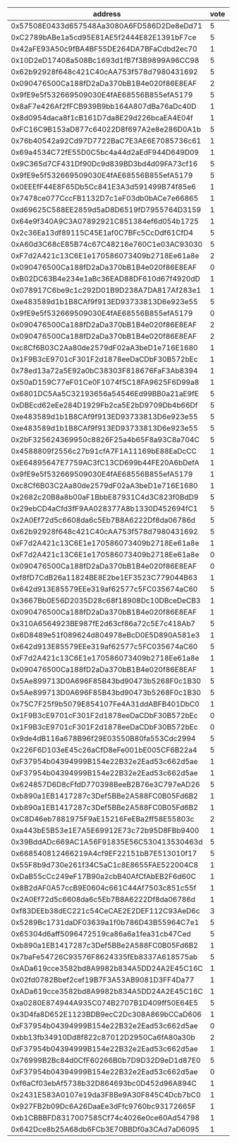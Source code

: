 address|vote|timestamp|signature
---|---|---|---
0x57508E0433d657548Aa3080A6FD586D2De8eDd71|5|1601382222|0xbdb3680b86e9f4da2bf183a843f3ea631ea56a603b58a03b8f0150a3e540aa006d316d01125f68a82b6200f6cac0df4e92ba17791b7cda87f5422d55704cca151b
0xC2789bABe1a5cd95E81AE5f2444E82E1391bF7ce|5|1601382304|0x5ff59943dfdfc26107d0a9dd6fab4b507657f2fa6d0476f44ab131206cf98f002c8b63a6a371942e44e753a26ad4b2c4bf958b956428dfd3a9931b38350bd89e1b
0x42aFE93A50c9fBA4BF55DE264DA7BFaCdbd2ec70|1|1601382348|0xc2f9cac4673a34e2480395dd330a3bc5bf93c5a8efdd441ce1a117d527eae9b853c107a8e5644d2693e13b830afce1bb55e1490a2cc0457ff7a6bbfe3c13c75c1c
0x10D2eD17408a508Bc1693d1fB7f3B9899A96CC98|5|1601382347|0x0497efab26bb02edf3a00b388918e40078b64ea9fa5b22dd46d690e4b8fe1d67495c573816966062dd49f8fc7f927289ad045367833320a40d029dd59181201e1b
0x62b92928f648c421C40cAA753f578d7980431692|5|1601382470|0x45d766ff098aa2a9adf911961a693b3f16641f420814390a759fef702737b20e6e8ba57ebf2311eb2993c2049472c774adbb2111fdbb8abb390de7b8bf48b3781b
0x090476500Ca188fD2aDa370bB1B4e020f86E8EAF|2|1601382528|0xec7c7fefc1d3f8e95f4dbbf263886d8cb20a0bc93a32bc52dff0ed64f91c21720e327c53b9bfff2bc61db743e40cc2524de7db686e7c6e1a8e69cca9f351e3eb1c
0x9fE9e5f532669509030E4fAE68556B855efA5179|5|1601382561|0x71eaf72ad090f30b354faceeee4a0260acb66a2ab36fa73ab552270745c7371618ffbcb3d61d6f55c1e7add0d1fde51b246b0847922196d9251feee4f14ed7ee1c
0x8aF7e426Af2fFCB939B9bb164A807dBa76aDc40D|1|1601382560|0xe91f5e462c9bdb1b353330800cbe65549d75a262da4f341a683e5ae2a7cf5ecb588b9791e78bd74df319c03cc5135ee42cf36a409a71f4c8dc7d648b1854775e1c
0x8d0954daca8f1cB161D7da8E29d226bcaEA4E04f|1|1601382655|0x1f62d2e471bf23685d01ee70034e2ebd2c7cf3ad3ff48d380d0a1990abfe6098735e32aace68347a7f2ad725cdf9035478c8ddcb458bb809823c5b509927280b1b
0xFC16C9B153aD877c64022D8f697A2e8e286D0A1b|5|1601382684|0xd022ea80c6b1c3da2008c17b9c04402d139e7474f0c133086a490fcccde4500a173216014a9098821b47c33d03a5cba994a4dae04037af52f313c7df107ace641b
0x76b40542a92Cd97D7722BaC7E3AE6E7085736c61|1|1601382738|0xc9c9c537bf19c843017b0696b20ab104c41ba7596ec05214e893b555e489fe043ab1bdad091f6f1e755c4bf9c1be0a914aba397b91ba13c334a7123dba6872c21c
0x69a4534C72fE55D0C5bc4a44d2aEdF944D649D09|1|1601382782|0x1cd4b691f9188379bb201faeb8e66677ae58d5649540750471bd50f71c80dfd619745c98f41ee296d4f3ddf976539e2ca706629bc2e80f54a1a71f052708132c1c
0x9C365d7CF431Df90Dc9d839BD3bd4d09FA73cf16|5|1601382775|0x211b02fef603d39f8fde33e7b09df7c9b1405f20e5798c4452330b197006ddc96b86e2ff443f6ed7bd9511e62c9da0586e77c2b2b7770f1b98b6f4f3558bd3551b
0x9fE9e5f532669509030E4fAE68556B855efA5179|5|1601382808|0x83680c8ee5acc08d96cc921ca86370a4110fb6d9f49e608d883f2d99800ccb443e62d12bfa8aece8e19d1d3ba77882e7f6f3230c7579786b5d335ff401a1348d1b
0x0EEEfF44E8F65Db5Cc841E3A3d591499B74f85e6|1|1601382842|0x0d0d249e1cf63734eb19c9e7e2201bfc793d8bf5a710af7e72a3daf40b429a307c9174f65f04ade9a97e5d5a209d15264a338a0c6569b144373a074e3817aea21b
0x7478ce077CccFB1132D7c1eF03db0bACe7e66865|1|1601382990|0x3e4a977a0ad7084011027fe1fa2d5d0af2d5151d44ab949291ceb98044e759145ee333bb0bfcd798d76aaec032b8df53c1fbc6d21c0742929849b2ad5b82f0ff1b
0xd69625C588EE2859d5aD8D6519fD7955764D3159|1|1601383123|0x3fa8f91c2973c9545b85d49a24fc2ee5a2a011a318b3359d55e38a23e3a9431916cbe5f8f40ce5007b4968802a0fd1927cddec68e31f8e55c769d2230934e8ca1c
0x64e9f340A9C3A07892921C851384ef6d054b1725|1|1601383135|0x0e7e90f43ca492b173c028239a4bebcb7409a65376fb51623ccf52ea23754e7e7abf65811951360ab773f64a3c563c961dd9730081502c8eb33a8349bb74bb9a1c
0x2c36Ea13df89115C45E1af0C7BFc5CcDdf61CfD4|5|1601383170|0x7ab242fdde5b379d2d14516a42d07d35885480335e6dd9c598cd142abaf4275b07e25860d450e79dcb05fd9b638d03d8dd5ad217a03f4429fe84a31b4f6ced471b
0xA60d3C68cE85B74c67C48216e760C1e03AC93030|5|1601383176|0x43cb6c7dd170467fb4d3ee2e1836282a88c5ecd8d51d5a25be8243f155981a254be86290cca68f8b0852c3874776d8db83e5ebf373f4d990238513afe0f35a7d1c
0xF7d2A421c13C6E1e170586073409b2718Ee61a8e|2|1601383199|0x5ab8bb4a418d03b5224689262ce0ec8ee28ddcaf2b7cebb4ba1422bf356c1d0b4ae4840a14c330200aa04bbcb47d6d146a555e4398140cfd82457a59827779381c
0x090476500Ca188fD2aDa370bB1B4e020f86E8EAF|0|1601383233|0x94281c01b884925fc3fae17eb0d585e008f89f40f0fb818468024a5165b002cd25f2e2a734dc0e33a2ad3e690ee134ccc347d0b912b2a086c94825ea4f6e6b2c1c
0xB02DC63B4e234e1aBc36EAD88DF610d67f4920dD|1|1601383284|0x0ca462e2e262eb73e3f5ce515bcfcdac5430fcab124f23d295e90e97d0c564c32b9b4bf48991d78f2ccc594770a7d9c91fea32d80a609859046a43d7ab7a3f9a1b
0x078917C6be9c1c292D01B9D238A7DA817Af283e1|1|1601383333|0xaf6ed0006ff372e3b543acdbbeafeb110193065cb4f84d2fda62237253649d74031b8c8c37c26f619f607843b89a9027472f081ae47f0f68296fc6f0c7b2502f1b
0xe483589d1b1B8CAf9f913ED93733813D6e923e55|5|1601383381|0x8356701f048cad336f394745a851e81aa61683693d52d21ce5fec146dbee1217202b28ac1fac100c605ebec04062cc8f41edda648ec6b2871855905b5d15fb8d1b
0x9fE9e5f532669509030E4fAE68556B855efA5179|0|1601383406|0x67facc9b9f22abcbe1bf880e54fb08559a1fd2732568c7b31d5f7b9f6ad3e4f52985ff977f2bb07d9250d2e2fc18751fecdf6bae53472430bd3c44ff87485ef21c
0x090476500Ca188fD2aDa370bB1B4e020f86E8EAF|2|1601383498|0x75d2d1a19b4473e8cc3380847bc40bf8cb55c792705e8d1efe2a0b0a67b11ca87a9e45eeb74456a3d57aaf9cd8e17c01e5b5bdd26b3368c92dc19c986b53f46b1b
0x090476500Ca188fD2aDa370bB1B4e020f86E8EAF|2|1601383590|0xa36400da6cdf3dfc186e5cab973c0b12de58caa9fb235c2073de0ada8b3ffec3371dad78724dacd1d20446e095b2cf36a65cff4d6ff34c2084769456770f93cf1b
0xc8Cf6B03C2Aa80de2579dF02aA3beD1e716E1680|1|1601383611|0x32fdeb292ac7642da9cb7d4e61fdfa8630866cb8a3a9fdbbe331c7db1fd293755b81a77821b96381ca25b617aba4a33b0b5fb1c2ae78097a4727f20a8794a9531b
0x1F9B3cE9701cF301F2d1878eeDaCDbF30B572bEc|1|1601383618|0xff90dec1d83aba897bea5c53ce8d55b6cb94b80eaf741f41ed51f957a01e491d6e031be307b8fb7672b8620b02ab0f935e24f7e03f48bc636f4b9b59fe394dda1c
0x78ed13a72a5E92a0bC38303F818676FaF3Ab8394|1|1601383765|0xc85ad27c9e2315f81b76c6b7f5c72fc4aaddc88dabbae14fcf6249d4b0758b3a5f3c9b2751759a7795425655727cd5ae5aa274d295a2ca18ac8acc13f57c70071b
0x50aD159C77eF01Ce0F1074f5C18FA9625F6D99a8|1|1601383993|0x1a6fbd3bc92772327b3873544711658c25b0eb13ab7cfc658ba4100c35149517314444f2c74147a2d3b537616277fa90de8fd25ee2d6034b148ced1e2c4be34d1b
0x6801DC5Aa5C32193656a54546Ed99BB0a21aE9fE|5|1601384023|0xc0e66c1ebdfdcb7015084065f2dc2aee98eb0a56017ff9f5ea0145bf4071bab364fdf19ee2e03c83f28f28dc8d95613175f623893997655574a2845a2075f9301c
0xDBEcd62eEe284D1929Fb2ca5E2bD9709Db4b66Df|5|1601384241|0x660ecd8b9e36ab49c06b56b4128156f030bf86f7c407cc92ca460879d62ccd153584ae8c5fe1fd038e36bee29d2d52ccbfed177401d32089c56628cb0b1c1a1f1b
0xe483589d1b1B8CAf9f913ED93733813D6e923e55|5|1601384284|0xe342e4d23e914ef053b4a7ef1a195c8bb6ce3c15417556c8e14eac4edf7bf97f0c4090e08239256df1a056a298e117204a36c05fc2e1395b8161e1ebf415df6c1b
0xe483589d1b1B8CAf9f913ED93733813D6e923e55|5|1601384380|0x15016101c5a43ae8b8f8f8c1ea98ff53475bd51a5c7e3a3c48d9a6fd783e9c2721cbfe308442b1e473e07c3a7e712cac6faad1b3f59ed3922c953a1d6b130f061b
0x2bF325624369950c8826F25a4b65F8a93C8a704C|5|1601384435|0xea26521b25d6062cdcbc73268a25da852781c417add2793de9be65f70efeb0d943709ea0bf4486197feba9fd96d70023364cf616fede773e858e28a19c86e2ec1b
0x4588809f2556c27b91cfA7F1A11169bE88EaDcCC|1|1601384550|0x8cbfdd9d07755afb8126cbd257f184b10b681746e1bb6091edd2dd44745f304c4e0d19011744334a3ee19964ce12ee0557a3fdc15c6fc49d0519eeb0021d85f71b
0xE64895647E7759AC3fC13CD699b44FE20A6bDefA|1|1601384744|0x9027a5de314d2fe689bdc1eda15cbdbd84e1e4fc2bd171c7ae7d8c788697f8f155dcd0c9a881653c580997c9ff21fd2388bbef34616d500b9881ed2fc2731ec71c
0x9fE9e5f532669509030E4fAE68556B855efA5179|1|1601384777|0xaee2b0c9938f48363718a02fcc901030eb750f3890590f726897b207dd59dc860ca2f2703cab223b4ffee9258b597a97113948adadacad6162f8995109e296a31c
0xc8Cf6B03C2Aa80de2579dF02aA3beD1e716E1680|1|1601384907|0xd5de94da2218bef35d193740d687b17a1c488a200b9053db48fc5e7c7d76f5361fd13df5809c587464c5b8208d5a01003b159132091ab515cb4cbaaed384de051b
0x2682c20B8a8b00aF1BbbE87931C4d3C823f0BdD9|5|1601385211|0xdc042ee8a0da0bbf1ce877aee0dec80362284fea9926c4cd3cb54f7b7ebcb1d5780cea71525b51b5fd7a012cf831b653cd6d1e278c4456209f9d720aefdc889d1b
0x29ebCD4aCfd3fF9AA028377A8b1330D452694fC1|5|1601385520|0xcc0c1ac3a25b456bd5550235fdf66a3a72be12030e95a5d93a384d37885f5469269f92b376ef54a48ccb881b969a384aeaffd0e4cc2bd3872453fe32624e8a331b
0x2A0Ef72d5c6608da6c5Eb7B8A6222Df8da06786d|5|1601385688|0x11077cda23061b4c58f1f4c1e132eada93d9b778d65432781171d0699616187d6e55dbe3786935eb61798db9c8c1d9f52e7b263cfcc4da9084b7b145d858b6f51b
0x62b92928f648c421C40cAA753f578d7980431692|5|1601385917|0x8de7ff6a9e83b1d3fecac4b915088cef4c2163c3da6145c7fb351155da591f80381fb5d195afe50dd491fbddb4518607bcea13bdfdb840aad5ee53ef27d4d04f1b
0xF7d2A421c13C6E1e170586073409b2718Ee61a8e|1|1601385927|0xdbc910eb9e4d1aa325ac38c5f451c8a911c33f41f133ef713389def7d7dd8d375749a116a26f3a7a1b0611d21484f58a4f569aeccddbdb5c2bf84d56fe9029fd1c
0xF7d2A421c13C6E1e170586073409b2718Ee61a8e|0|1601386040|0xb6e9595738a87edbc48073e08a8a61103889ebfbf5f4ca20225d031c12e9ec2761fb4b704177dc8422154982f9d5146c8d02da7318150314b8e6ef736147e55a1c
0x090476500Ca188fD2aDa370bB1B4e020f86E8EAF|0|1601386041|0x57683ca75205a8ab08fec8bec933a3e15b8d802d9035c090902d1195d4f6bdfa30fc39c4e5f9d993bd2fb260c24c446e87936936699f2007051f64d4e7279b771b
0xf8fD7CdB26a11824BE8E2be1EF3523C779044B63|1|1601386075|0xc7c6f18fe0df0ec1a748444da5bed0a89cae492622912ba42ca7d0e2155f5f2616770535d09f5f6a9be8e1c5d3be499f94319f8a7464a8d717cbcd7b8e86b6811b
0x642d913E85579EEe319af62577c5FC035674aC60|5|1601386218|0x7f3b908561ac095287004f76ea5d9659c61f3f269b5ed6d92a5df2d78fd36d2d54696d08c2e5e626c6617c1bdeabefde37e8c6be76691887dbc287db8bf7aef11c
0x3667Bb0E56D2035D28c68f18908Dc10DBceDeCB3|1|1601386278|0x678d67304c56acd81a380a6af6b64ad804b097cc82119143e0299f6885c918bf4d8893412a83e3931a4d62e5e6c2dd7c09451ffdb40b167ad7c06796ec865c6b1b
0x090476500Ca188fD2aDa370bB1B4e020f86E8EAF|1|1601386291|0x37d84ebc346439b3f5e1fd352d23cd5e84ffe04debdef561feb23e21a27724d4161f768f7adbfb9597717a408145bed5a38d4153d2996ae94440589b13f1cb681c
0x310A6564923BE987fE2d63cf86a72c5E7c418Ab7|5|1601386333|0x93b1045d5283e71ae9be4ce4bcdb910b2852de0b212101eb04b4ed3b03980c770e8f9c0c440ffb9948c9057e57809e32dab31d404c557ed133c35600bdbff5de1c
0x6D8489e51f089624d804978eBcD0E5D890A581e3|1|1601386429|0xfed124a8c8962808680cf81d3e7ad9f6aa2887e3af2bb8549cb7b4d5138e2e0700f617c30b3293dabf81e831fa3abc2672c16876df4fca5e50b42745809043051c
0x642d913E85579EEe319af62577c5FC035674aC60|5|1601386445|0xa15aab044eb075927c1026b57fc852cc0acbe49764672adb43857c2ecb756e41672e603ac42483d48ead1e00737da55cf5bdfd970a3ca627902a7c242dc927601c
0xF7d2A421c13C6E1e170586073409b2718Ee61a8e|1|1601386446|0xcbe9ea8a1194723b4d8843d6d3a531d9d345355d844238481d2ca407e8616c415abfbb829ebfb0528c5ff3602c868e9de5a2a95fff203076a2641df83b686ff81b
0x090476500Ca188fD2aDa370bB1B4e020f86E8EAF|1|1601386458|0x0e826720ba47c1cb49b2b5cfe65f275ed0ffe1b0557006e3cf71b1970e832e5f1bd74467770b52440a107e05862438d3b34708e90f5d885e2011edb7837cd8521c
0x5Ae899713D0A696F85B43bd90473b5268F0c1B30|5|1601386813|0x4b923e8e6492fddfece0e7d9127247fdde11a8cbaf916679828c5afbf242e5b43cb21cb6d29be20b76baf834caef656bf70eaa79ef5177a6366e1e062b4484681c
0x5Ae899713D0A696F85B43bd90473b5268F0c1B30|5|1601386902|0xa83129cbef0e2ea6d6e219a2269e22443cd970946ed3820e7a1f4d67272cfa1d4465403cefb684d4a9cbe18fa5c4d5913600c00f020d030312dfe2bdbd38ad791b
0x75C7F25f9b5079E854107Fe4A31ddABFB401DbC0|1|1601387151|0x466f5aa95833440edf45fda931d73698fff656d80a56795464fe68f7b27fb9163f612c637bc700038cdb1f0f8813b87a374cb5b4230e4f8f9e51b724cbeb4db81b
0x1F9B3cE9701cF301F2d1878eeDaCDbF30B572bEc|0|1601387321|0xa474fce74bbdad14d054692b1a8a306460808784a90c5e53369ad010c6ffd72a51aaaba320fea235f6390880a37cb4b62c3ea31dcc3953691cc6c70c06936bea1c
0x1F9B3cE9701cF301F2d1878eeDaCDbF30B572bEc|0|1601387430|0xeec36cb92b7527fc22719449266a0752bcfada8ce5d571c65f6189af205222a62a5a7d847a1ccf78fd65f85c5f2a587fd9aac395506f4dab1ec001800fd63a761c
0x9de4dB116a678B96f29E03550B80fa553Cdc2994|5|1601387571|0x27bf554238125bcff5b9a436c02e6cde0661fbfc16b319faa01e2fdfa8be858475a2daf5c7a7f7fc6ec3e2d7be0e80e62afcdad7b510d5bf6c425876d441793f1b
0x226F6D103eE45c26aCfD8eFe001bE005CF6B22a4|5|1601387649|0x7ddfb16e85ee34841de4e7b7ac483997f3c8e52d8ad442cc98cea3c9a0a1406b34f1f2b9e86b919e6472b5087c38eab5ed45b9ac56f8eb69cf5db8ab289da9631b
0xF37954b04394999B154e22B32e2Ead53c662d5ae|1|1601387660|0x5b406638423a69f70e9625309eee94f31098f6486a84a6cab6c519224c7a530066b46fc0b58ad7e913e3e1cc6801975fc3653199f0092ffbd3958c59a1b0cf481b
0xF37954b04394999B154e22B32e2Ead53c662d5ae|1|1601387779|0xd4d31f455de11e9a417ba587b4dd18b7d49265a0f00ec927eb72f59f7250cc5a76e6ecda239b3e2c57661efa371fbbeb08115c2085815febc29ee4efb383a9281b
0x624857D6D8cFfdD770398BeeB2B76e3C797eAD26|5|1601389296|0xdd172aece9f399d7e14f34fd85c0245c45ca2db0aacd03a71a95fde0f1e3d6264036e2044072e355041200f1afee43b9262e806bdb0a48f2b71064a73c6712a01c
0xb890a1EB1417287c3Def5BBe2A588FC0B05Fd6B2|1|1601389901|0x13eaa0de258e0783290a724f309c399010c5e83061f5f595de51bf3e0bb5a4b66e3e146403e80cacfff1d484cd2df7ae2584680ec59c9266532507036702b52b1c
0xb890a1EB1417287c3Def5BBe2A588FC0B05Fd6B2|1|1601390051|0xd1cbc0c92da55231f94b52f1129adaf8131068f2d53c976afd63265501cd8ffb7a17e92243369b50d3b22eb0881e523913b2faa0dd7f94c759413dc42accfe451b
0xC8D46eb7881975F9aE15216FeEBa2ff58E55803c|2|1601390816|0x60a0eed1aceefc34aa440d692512e19189d524447d0c1dc6e92c1354dcffcc0062e217e2769cb486d92d664a45e679bef5bb2a70c68117a1ffd2b543115c930a1b
0xa443bE5B53e1E7A5E69912E73c72b95D8FBb9400|1|1601390864|0x866cf5c1542454570072f4c140631b3c81074c1a1a2c1fb7225e5a324f7b29641828d5cbf385bab17234aa79d31beea1cd681542f4ec8d6588ac80dc2d0eb2031c
0x39BddADc669AC1A56F91835E56C530413530463d|5|1601390933|0xfc7eea8f1f1d2bc20bc2cc1ceb5e788a601f596e93dfcd6d69abfb34e65d4a5c419718c6f2d96e60be9d7696139d82ff34c84b6e5947169e72a6937c95bf28101b
0x668540812466219A4cf9EF22151bB7E513010f17|5|1601390954|0x674d29e64df76753fce4a354428810dc460b082549321b66ab49a41a6e98e120583f0f35ba097680003cc8d68dccdee5fec1002ed77d8e91c27f9fc6b61c28161b
0x55F8b9d730e261f34C5aC1c8E8655FAE522004C8|1|1601391475|0x5f4fc20affda20f66a35153fd84f627eccdb36223115e03ca07bf86e85831c3578903714c9a32a1ee3494ed61110d516d410ea3404ee4e97235b899a49deaf621b
0xDaB55cCc249eF17B90a2cbB40AfCfAbEB2F6d60C|1|1601391986|0xfc56a1bc05cf72069e8f64434f3b68c864698fa466b02e4013833769fa30f42d60a1ce94ba0ebbc0816fbdc9abcb80aa256232a64c4f1dd36f5dfd9120a6e3b61b
0x8B2dAF0A57ccB9E0604c661C44Af7503c851c55f|1|1601392355|0x3a19093e8b071a25aaa9039d3c28f0077bcad40e6b996eb3b371ba60a62482654377817aecf972e17df8a16e358761d74d584e6decb28a67dabccbd9de39866e1c
0x2A0Ef72d5c6608da6c5Eb7B8A6222Df8da06786d|1|1601392542|0x6bdbea8759f23999983d9029b79a0967a4aa48f6942f5dc587c4f66ca117cb4d07ee1fc06ada2829acf992b8edb46ecae0a4500769f686c71c16af7c77b68d411b
0xf83DEEb38dEC221c54CeCAE2E2DEF112C93AeD6c|3|1601393463|0xe76279a402969fa1b811113b29ecb61b0c53c72c0ff202c86cef7135fe5932fe6a15a41442da63375aae677a378af6fd3b7b8e96da422ecdfbfaa73862d4a7e81b
0x5289Bc1731daDF03639a1f0b786D43B55964C7e1|5|1601394391|0x24d747d07ccdf87650dc77f6e38b5a7039a6588a7f2d04639d1936cd6af0b84877fd3344afc756e02c2b066109b4d396920293efa7a083d6407bb9228f14fb631c
0x65304d6aff5096472519ca86a6a1fea31cb47Ced|5|1601394809|0x7e8f5589850b9d8c26aa6d1928213d4fd6906edc5255b73c316060763cf1bbad66cbff1472b4b32ecdfd4deab8c31633434996e5701abcfb1e1d5cf9fae1ba881c
0xb890a1EB1417287c3Def5BBe2A588FC0B05Fd6B2|1|1601396018|0x836c6b14d254d469472afdd3a2f15737ea30ac69a58bf77602f34b7a2c07fc35453c3f05248b53cded825433e9c571382a77be5cdb8fe77b6fffd636df7b5b301b
0x7baFe54726C93576F8624335fEb8337A618575ab|5|1601396174|0x4076b6631da4fd96bafd8187e40019353f235425ccc99aeee56064ab7483e7ed44fcfc2e1b7cf5b2077979b20fbbc554ef296e155ebc032f98b101683f70d95a1b
0xADa619cce3582bd8A9982b834A5DD24A2E45C16C|1|1601396486|0xd6c5ad1edd0600151a802184c42b83655bc01f2511e0e82978c4fc866adfc77c4f70b1aa707ec9521832b442ce4da33d2aa6c7a91b9c7cfd936c87a6185a6efa1b
0x02fd0782Bbef2cef19B7F3A53AB9081D3FF4Da77|1|1601396564|0x8c54eceeb51b3deb9e4c9be3cc89046be4bd2fa6194e0f50f6203e84cb61156b689966aae01b7a05a2412d9148852803169b44d4ea32c69b03e2d414206a4e201c
0xADa619cce3582bd8A9982b834A5DD24A2E45C16C|1|1601396667|0x4ddd0d2d51cb23a057e3d0c5657b05a595e7da52b741ee1dcda6bd426687ff221bd18863d4a4e292593c2b35afbb7a2eca0ade9ea68195537bb51c231a6697cf1c
0xa0280E874944A935C074B2707B1D409ff50E64E5|5|1601397651|0xf30f3e6020e468af4bc0d33e37e67187afc48afb37083c1df47f56269f32fa6578124ee5811cad84564d7cd96cbb7ca05370879948cddd8dd1ed4cd695c5d7881c
0x3D4fa8D652E1123BDB9ecC2Dc308A869bCCaD606|1|1601397692|0x32166bbdf9ce95623ebc5addf1be236ab5c028c3aca03b3750c26c288bceecaa2e25c8d07d27e407bd2031f5c83488086f88bf100cf0faacdfa6b5f3ebcfc9611b
0xF37954b04394999B154e22B32e2Ead53c662d5ae|0|1601399640|0x7ab827f6a8bb454b7c2925b2dbb075c896696e72168ea9881f7a99303e76899d2694783837f2e2ea321a74aca9848735e9487d8dabe5c8fb9a251d53979e05a21c
0xbb13fb34910Dd8f822c87012D2950Ca6fA80a30b|2|1601399848|0x096983e4cc513bbf1b1607aa135ff359385ac7c5d83e987af8618e71dfa441ad0ef0aba93b40f0e2da9f200e6893c2ea1535c14854a201ccd82a9136f022700c1c
0xF37954b04394999B154e22B32e2Ead53c662d5ae|1|1601400018|0x711b13daf8e993b1f894f3f2c128dde1eddd60d468731e1d02ff887b57809e917d1c497344fe9e9019eb7bb6896658643e8703c5caaa274a4b0c3208b1545adb1b
0x76999B2Bc84d0CfF60266B0b7D9D32D9eD1d87E0|5|1601403472|0x4cac5255b5d222b70bf9b4c7b5bce6e28b16128ebd705e64c81b6ebadeebbbf75addd4d7b274e8bd934d72790cd0e51493b03f5521a61d73c067cf759125002b1c
0xF37954b04394999B154e22B32e2Ead53c662d5ae|0|1601404640|0x9925458a5b8a7033bbe6aa107635ce6c0616ad21bb8a34335c1a95f61df045f32b24f0bca6f9d204bfb0007265b40b73325362e7070ed1fe23ffb11e89d20d981b
0xf6aCf03ebAf5738b32D864693bc0D452d96A894C|1|1601405375|0xca03762eb5427ff56395bf68204b47fe197ad902ac334bc61de6ce22b1d08dbe089aec78c79b994e8f5a3fc16174b0066e33e3bcf47d10916c0330125e4aa1b21c
0x2431E583A0107e19da3F8Be9A30F845C4Dcb7bC0|1|1601405591|0x48fc9aed7d566656140ccf772fa0237c31801d553aaed886f819ddc69519d76b142a0852df26f1f3afee02de43c21b0d30bf82b8247f8a982631eb3b556993411b
0x927FB2b09Dc6A26DaaEe3dFfc9760bc93172665F|1|1601405692|0xf6ad55c783fa8e42a3ea9395126aae31f18c92dd346b53d4759da537aab8e57c511a0aab14a2c53eac78f178b4a2d93cbbdd1f348f970a7c4102660be273f4181b
0xb1CBBBFD8317007585Cf74c4026e0ce60Ad54798|1|1601406518|0x7425dd45657deb29b23352f2c9ea78ce6dea5819937a5bf42c871dd700e629d77a8e8cd2ed3581feeefc3ce9f72d585c1903740a0cc29d768c7675ebb6b99e821c
0x642Dce8b25A68db6FCb3E70BBDf0a3CAd7aD6095|1|1601406635|0xcd1509929ff809c536f67ac43fa6cbccb3b7e8a76afdb8ad034a1471117151e060c14facf7c29ab6c0d95a6567b2d272fef9fac7a54eeeb2aeb6a278cf8d05b61c